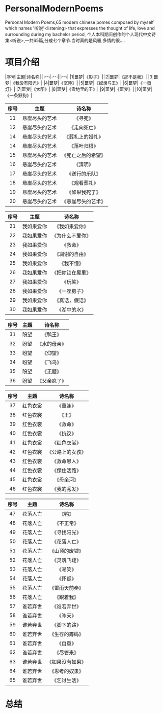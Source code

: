 # PersonalModernPoems
Personal Modern Poems,65 modern chinese pomes composed by myself which names '听说'&lt;listening> that expresses the thought of life, love and surrounding during my bachelor period, 个人本科期间创作的个人现代中文诗集&lt;听说>,一共65篇,分成七个章节.当时真的是风骚,多情的很....

# 项目介绍

|序号|主题|诗名称|
|:--:|:--:||:--:|
|1|噩梦|《影子》|
|2|噩梦|《那不是我》|
|3|噩梦|《我没有阳光》|
|4|噩梦|《沉睡》|
|5|噩梦|《奴隶与王》|
|6|噩梦|《一盏灯》|
|7|噩梦|《太阳》|
|8|噩梦|《雪地里的王》|
|9|噩梦|《噩梦》|
|10|噩梦|《一条野狗》|

|序号|主题|诗名称|
|:--:|:--:|:--:|
|11|悬崖尽头的艺术|《寻死》|
|12|悬崖尽头的艺术|《走向死亡》|
|14|悬崖尽头的艺术|《葬礼上的婚礼》|
|14|悬崖尽头的艺术|《落叶归根》|
|15|悬崖尽头的艺术|《死亡之后的希望》|
|16|悬崖尽头的艺术|《清明》|
|17|悬崖尽头的艺术|《送行的乐队》|
|18|悬崖尽头的艺术|《观看葬礼》|
|19|悬崖尽头的艺术|《如果我死了》|
|20|悬崖尽头的艺术|《悬崖尽头的艺术》|


|序号|主题|诗名称|
|:--:|:--:|:--:|
|21|我如果爱你|《我如果爱你》|
|22|我如果爱你|《为什么不爱你》|
|23|我如果爱你|《救命》|
|24|我如果爱你|《凋谢的自由》|
|25|我如果爱你|《我不懂》|
|26|我如果爱你|《把你锁在屋里》|
|27|我如果爱你|《玩笑》|
|28|我如果爱你|《一座房子》|
|29|我如果爱你|《真话，假话》|
|30|我如果爱你|《湖中的水》|

|序号|主题|诗名称|
|:--:|:--:|:--:|
|31|盼望|《鸭王》|
|32|盼望|《水的母亲》|
|33|盼望|《仰望》|
|34|盼望|《飞鸟》|
|35|盼望|《无题》|
|36|盼望|《父亲疯了》|


|序号|主题|诗名称|
|:--:|:--:|:--:|
|37|红色衣裳|《重逢》|
|38|红色衣裳|《王》|
|39|红色衣裳|《救命》|
|40|红色衣裳|《抗议》|
|41|红色衣裳|《红色衣裳》|
|42|红色衣裳|《公路上的女孩》|
|43|红色衣裳|《救命恩人》|
|44|红色衣裳|《保住活路》|
|45|红色衣裳|《母亲河》|
|46|红色衣裳|《我的秀发》|

|序号|主题|诗名称|
|:--:|:--:|:--:|
|47|花落人亡|《鸭》|
|48|花落人亡|《不正常》|
|49|花落人亡|《寻找阳光》|
|50|花落人亡|《花落人亡》|
|51|花落人亡|《山顶的废墟》|
|52|花落人亡|《灵魂飞翔》|
|53|花落人亡|《嘲笑》|
|54|花落人亡|《怀疑》|
|55|花落人亡|《雷雨天前奏》|
|56|花落人亡|《跟着我》|
|57|谁若弃世|《谁若弃世》|
|58|谁若弃世|《昨天》|
|59|谁若弃世|《脚下的路》|
|60|谁若弃世|《生存的筹码》|
|61|谁若弃世|《自重》|
|62|谁若弃世|《尽管来》|
|63|谁若弃世|《如果没有如果》|
|64|谁若弃世|《思考的奴隶》|
|65|谁若弃世|《乞讨生活》|


# 总结






